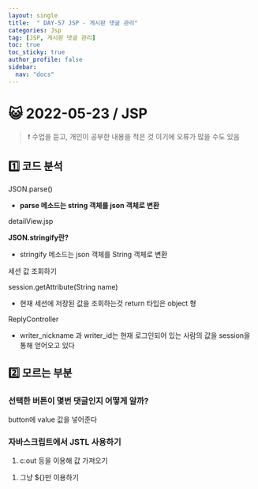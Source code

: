 ```yaml
---
layout: single
title:  " DAY-57 JSP - 게시판 댓글 관리"
categories: Jsp
tag: [JSP, 게시판 댓글 관리]
toc: true
toc_sticky: true
author_profile: false
sidebar:
  nav: "docs"
---
```




# 😺 2022-05-23 / JSP

<!--Quote-->
> ❗ 수업을 듣고, 개인이 공부한 내용을 적은 것 이기에 오류가 많을 수도 있음




## 1️⃣ 코드 분석

JSON.parse()

- **parse 메소드는 string 객체를 json 객체로 변환**

detailView.jsp

<script src="https://gist.github.com/kimyeong96/e31e57d68ec5cb0e64cde967e87e7db6.js"></script>

**JSON.stringify란?**

- stringify 메소드는 json 객체를 String 객체로 변환

세션 값 조회하기

session.getAttribute(String name)

- 현재 세션에 저장된 값을 조회하는것 return 타입은 object 형

ReplyController

<script src="https://gist.github.com/kimyeong96/4db21b57c8b2efc4666529e92fac0a1b.js"></script>

- writer_nickname 과 writer_id는 현재 로그인되어 있는 사람의 값을 session을 통해 얻어오고 있다

## 2️⃣ 모르는 부분

### 선택한 버튼이 몇번 댓글인지 어떻게 알까?

<script src="https://gist.github.com/kimyeong96/28ccbe523b54334d58dbe079a05f3d28.js"></script>

button에 value 값을 넣어준다

### 자바스크립트에서 JSTL 사용하기

1. c:out 등을 이용해 값 가져오기

<script src="https://gist.github.com/kimyeong96/66c6e72404717d3b8304f465e59ffef8.js"></script>

1. 그냥 ${}만 이용하기

<script src="https://gist.github.com/kimyeong96/b4b8af43defa3b64415e12550d00cf77.js"></script>